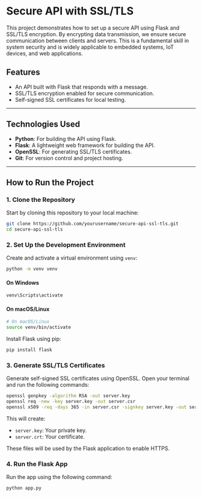 # Secure API with SSL/TLS

This project demonstrates how to set up a secure API using Flask and SSL/TLS encryption. By encrypting data transmission, we ensure secure communication between clients and servers. This is a fundamental skill in system security and is widely applicable to embedded systems, IoT devices, and web applications.

## Features
- An API built with Flask that responds with a message.
- SSL/TLS encryption enabled for secure communication.
- Self-signed SSL certificates for local testing.

---

## Technologies Used
- **Python**: For building the API using Flask.
- **Flask**: A lightweight web framework for building the API.
- **OpenSSL**: For generating SSL/TLS certificates.
- **Git**: For version control and project hosting.

---

## How to Run the Project

### 1. Clone the Repository
Start by cloning this repository to your local machine:
```bash
git clone https://github.com/yourusername/secure-api-ssl-tls.git
cd secure-api-ssl-tls
```

### 2. Set Up the Development Environment
Create and activate a virtual environment using `venv`:

```bash
python -m venv venv
```
#### On Windows
```bash
venv\Scripts\activate
```

#### On macOS/Linux
```bash
# On macOS/Linux
source venv/bin/activate
```
Install Flask using pip:

```bash
pip install flask
```

### 3. Generate SSL/TLS Certificates
Generate self-signed SSL certificates using OpenSSL. Open your terminal and run the following commands:

```bash
openssl genpkey -algorithm RSA -out server.key
openssl req -new -key server.key -out server.csr
openssl x509 -req -days 365 -in server.csr -signkey server.key -out server.crt
```

This will create:
- `server.key`: Your private key.
- `server.crt`: Your certificate.

These files will be used by the Flask application to enable HTTPS.

### 4. Run the Flask App
Run the app using the following command:

```bash
python app.py
```
